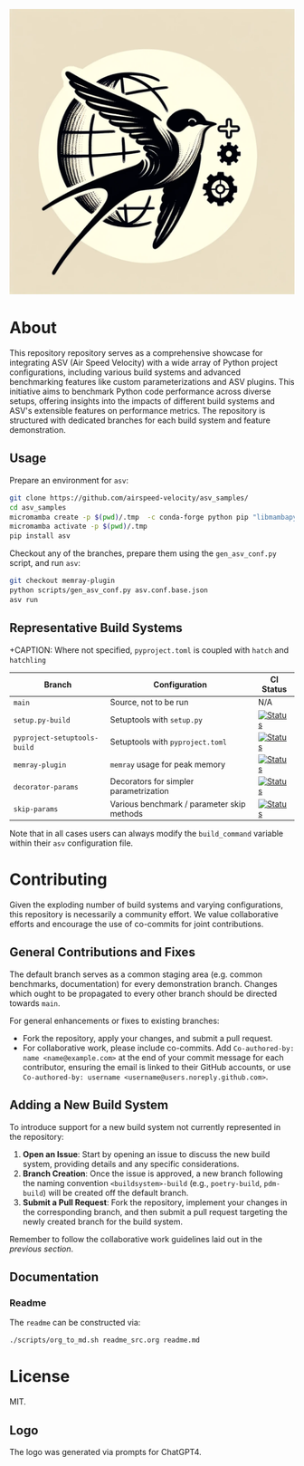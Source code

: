 ![Logo](./branding/logo/asv_samples_logo.png)

# About

This repository repository serves as a comprehensive showcase for
integrating ASV (Air Speed Velocity) with a wide array of Python project
configurations, including various build systems and advanced
benchmarking features like custom parameterizations and ASV plugins.
This initiative aims to benchmark Python code performance across diverse
setups, offering insights into the impacts of different build systems
and ASV's extensible features on performance metrics. The repository is
structured with dedicated branches for each build system and feature
demonstration.

## Usage

Prepare an environment for `asv`:

``` bash
git clone https://github.com/airspeed-velocity/asv_samples/
cd asv_samples
micromamba create -p $(pwd)/.tmp  -c conda-forge python pip "libmambapy<2.0" conda-build
micromamba activate -p $(pwd)/.tmp
pip install asv
```

Checkout any of the branches, prepare them using the `gen_asv_conf.py`
script, and run `asv`:

``` bash
git checkout memray-plugin
python scripts/gen_asv_conf.py asv.conf.base.json
asv run
```

## Representative Build Systems

+CAPTION: Where not specified, `pyproject.toml` is coupled with `hatch`
and `hatchling`

| **Branch**                   | **Configuration**                          | **CI Status**                                                                                                                                                                                                                                       |
|------------------------------|--------------------------------------------|-----------------------------------------------------------------------------------------------------------------------------------------------------------------------------------------------------------------------------------------------------|
| `main`                       | Source, not to be run                      | N/A                                                                                                                                                                                                                                                 |
| `setup.py-build`             | Setuptools with `setup.py`                 | [![Status](https://github.com/HaoZeke/asv_samples/actions/workflows/build_test.yml/badge.svg?branch=setup.py-build)](https://github.com/HaoZeke/asv_samples/actions/workflows/build_test.yml?query=branch%3Asetup.py-build)                         |
| `pyproject-setuptools-build` | Setuptools with `pyproject.toml`           | [![Status](https://github.com/HaoZeke/asv_samples/actions/workflows/build_test.yml/badge.svg?branch=pyproject-setuptools-build)](https://github.com/HaoZeke/asv_samples/actions/workflows/build_test.yml?query=branch%3Apyproject-setuptools-build) |
| `memray-plugin`              | `memray` usage for peak memory             | [![Status](https://github.com/HaoZeke/asv_samples/actions/workflows/build_test.yml/badge.svg?branch=memray-plugin)](https://github.com/HaoZeke/asv_samples/actions/workflows/build_test.yml?query=branch%3Amemray-plugin)                           |
| `decorator-params`           | Decorators for simpler parametrization     | [![Status](https://github.com/HaoZeke/asv_samples/actions/workflows/build_test.yml/badge.svg?branch=decorator-params)](https://github.com/HaoZeke/asv_samples/actions/workflows/build_test.yml?query=branch%3Adecorator-params)                     |
| `skip-params`                | Various benchmark / parameter skip methods | [![Status](https://github.com/HaoZeke/asv_samples/actions/workflows/build_test.yml/badge.svg?branch=skip-params)](https://github.com/HaoZeke/asv_samples/actions/workflows/build_test.yml?query=branch%3Askip-params)                               |

Note that in all cases users can always modify the `build_command`
variable within their `asv` configuration file.

# Contributing

Given the exploding number of build systems and varying configurations,
this repository is necessarily a community effort. We value
collaborative efforts and encourage the use of co-commits for joint
contributions.

## General Contributions and Fixes

The default branch serves as a common staging area (e.g. common
benchmarks, documentation) for every demonstration branch. Changes which
ought to be propagated to every other branch should be directed towards
`main`.

For general enhancements or fixes to existing branches:

- Fork the repository, apply your changes, and submit a pull request.
- For collaborative work, please include co-commits. Add
  `Co-authored-by: name <name@example.com>` at the end of your commit
  message for each contributor, ensuring the email is linked to their
  GitHub accounts, or use
  `Co-authored-by: username <username@users.noreply.github.com>`.

## Adding a New Build System

To introduce support for a new build system not currently represented in
the repository:

1.  **Open an Issue**: Start by opening an issue to discuss the new
    build system, providing details and any specific considerations.
2.  **Branch Creation**: Once the issue is approved, a new branch
    following the naming convention `<buildsystem>-build` (e.g.,
    `poetry-build`, `pdm-build`) will be created off the default branch.
3.  **Submit a Pull Request**: Fork the repository, implement your
    changes in the corresponding branch, and then submit a pull request
    targeting the newly created branch for the build system.

Remember to follow the collaborative work guidelines laid out in the
<span class="spurious-link"
target="General Contributions and Fixes">*previous section*</span>.

## Documentation

### Readme

The `readme` can be constructed via:

``` bash
./scripts/org_to_md.sh readme_src.org readme.md
```

# License

MIT.

## Logo

The logo was generated via prompts for ChatGPT4.
